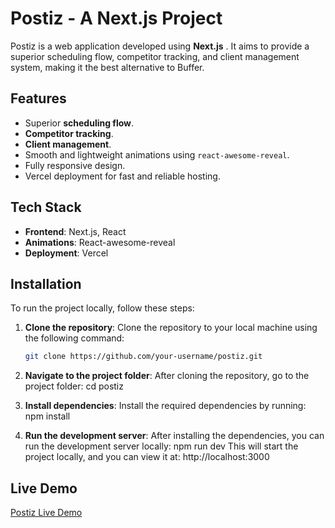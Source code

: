 # Postiz - A Next.js Project

Postiz is a web application developed using **Next.js** . It aims to provide a superior scheduling flow, competitor tracking, and client management system, making it the best alternative to Buffer.

## Features
- Superior **scheduling flow**.
- **Competitor tracking**.
- **Client management**.
- Smooth and lightweight animations using `react-awesome-reveal`.
- Fully responsive design.
- Vercel deployment for fast and reliable hosting.

## Tech Stack
- **Frontend**: Next.js, React
- **Animations**: React-awesome-reveal
- **Deployment**: Vercel

## Installation

To run the project locally, follow these steps:

1. **Clone the repository**:
   Clone the repository to your local machine using the following command:
   ```bash
   git clone https://github.com/your-username/postiz.git

2. **Navigate to the project folder**:
  After cloning the repository, go to the project folder:
  cd postiz

3. **Install dependencies**:
 Install the required dependencies by running:
 npm install

4. **Run the development server**:
After installing the dependencies, you can run the development server locally:
npm run dev
This will start the project locally, and you can view it at:
http://localhost:3000

## Live Demo

[Postiz Live Demo](https://crazy-devs-task.vercel.app/)



